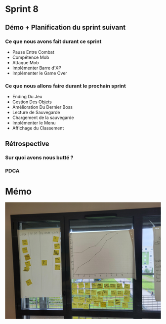 # Sprint 8

## Démo + Planification du sprint suivant

### Ce que nous avons fait durant ce sprint

- Pause Entre Combat
- Compétence Mob
- Attaque Mob
- Implémenter Barre d'XP
- Implémenter le Game Over

### Ce que nous allons faire durant le prochain sprint

- Ending Du Jeu
- Gestion Des Objets
- Amélioration Du Dernier Boss
- Lecture de Sauvegarde
- Chargement de la sauvegarde
- Implémenter le Menu
- Affichage du Classement

## Rétrospective

### Sur quoi avons nous butté ?


### PDCA



# Mémo
![presentation](radiateur.jpg)